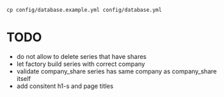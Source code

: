     cp config/database.example.yml config/database.yml

# TODO
 - do not allow to delete series that have shares
 - let factory build series with correct company
 - validate company_share series has same company as company_share itself
 - add consitent h1-s and page titles
